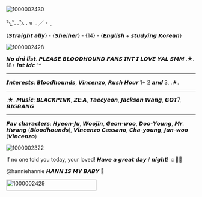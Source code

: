 ![1000002430](https://github.com/user-attachments/assets/65ff011f-971c-40de-8818-106f6cc8d542)

⁹𐔌՞. .՞𐦯. . 𖦹 ׂ 𓈒  ／ ⋆ ۪

{𝙎𝙩𝙧𝙖𝙞𝙜𝙝𝙩 𝙖𝙡𝙡𝙮} - {𝙎𝙝𝙚/𝙝𝙚𝙧} - {14} - {𝙀𝙣𝙜𝙡𝙞𝙨𝙝 + 𝙨𝙩𝙪𝙙𝙮𝙞𝙣𝙜 𝙆𝙤𝙧𝙚𝙖𝙣}

![1000002428](https://github.com/user-attachments/assets/eb5cd9d4-f951-4860-af3d-0660b1058a71)


𝙉𝙤 𝙙𝙣𝙞 𝙡𝙞𝙨𝙩. 𝙋𝙇𝙀𝘼𝙎𝙀 𝘽𝙇𝙊𝙊𝘿𝙃𝙊𝙐𝙉𝘿 𝙁𝘼𝙉𝙎 𝙄𝙉𝙏 𝙄 𝙇𝙊𝙑𝙀 𝙔𝘼𝙇 𝙎𝙈𝙈 .★. 18+ 𝙞𝙣𝙩 𝙞𝙙𝙘 ^^

______
𝙄𝙣𝙩𝙚𝙧𝙚𝙨𝙩𝙨: 𝘽𝙡𝙤𝙤𝙙𝙝𝙤𝙪𝙣𝙙𝙨, 𝙑𝙞𝙣𝙘𝙚𝙣𝙯𝙤, 𝙍𝙪𝙨𝙝 𝙃𝙤𝙪𝙧 1+ 2 𝙖𝙣𝙙 3, .★.
______
.★. 𝙈𝙪𝙨𝙞𝙘: 𝘽𝙇𝘼𝘾𝙆𝙋𝙄𝙉𝙆, 𝙕𝙀:𝘼, 𝙏𝙖𝙚𝙘𝙮𝙚𝙤𝙣, 𝙅𝙖𝙘𝙠𝙨𝙤𝙣 𝙒𝙖𝙣𝙜, 𝙂𝙊𝙏7, 𝘽𝙄𝙂𝘽𝘼𝙉𝙂
_______

𝙁𝙖𝙫 𝙘𝙝𝙖𝙧𝙖𝙘𝙩𝙚𝙧𝙨: 𝙃𝙮𝙚𝙤𝙣-𝙅𝙪, 𝙒𝙤𝙤𝙟𝙞𝙣, 𝙂𝙚𝙤𝙣-𝙬𝙤𝙤, 𝘿𝙤𝙤-𝙔𝙤𝙪𝙣𝙜, 𝙈𝙧. 𝙃𝙬𝙖𝙣𝙜 (𝘽𝙡𝙤𝙤𝙙𝙝𝙤𝙪𝙣𝙙𝙨), 𝙑𝙞𝙣𝙘𝙚𝙣𝙯𝙤 𝘾𝙖𝙨𝙨𝙖𝙣𝙤, 𝘾𝙝𝙖-𝙮𝙤𝙪𝙣𝙜, 𝙅𝙪𝙣-𝙬𝙤𝙤 (𝙑𝙞𝙣𝙘𝙚𝙣𝙯𝙤)

![1000002322](https://github.com/user-attachments/assets/667346b4-9912-4181-b4d9-fc193aa009b0)


  If no one told you today, your loved! 𝙃𝙖𝙫𝙚 𝙖 𝙜𝙧𝙚𝙖𝙩 𝙙𝙖𝙮 / 𝙣𝙞𝙜𝙝𝙩! ☺️🤙🏼

@hanniehannie 𝙃𝘼𝙉𝙉 𝙄𝙎 𝙈𝙔 𝘽𝘼𝘽𝙔 🖤

<img width="240" height="30" alt="1000002429" src="https://github.com/user-attachments/assets/8b2da31b-0c70-40eb-82a4-e8e5e29595a7" />
